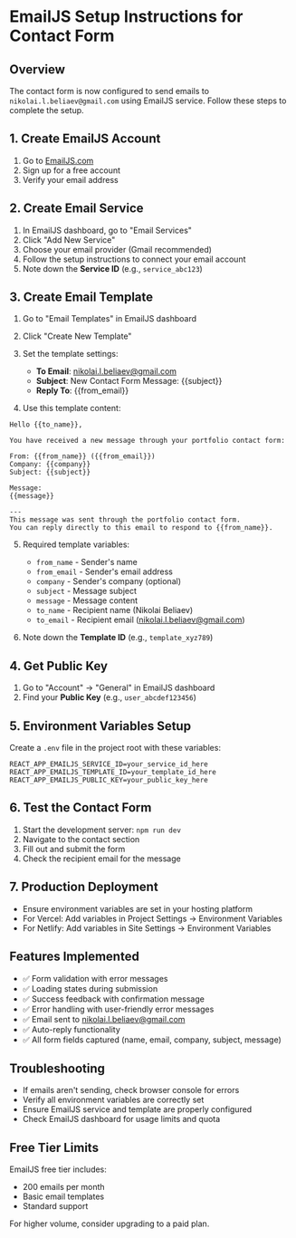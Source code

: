 # EmailJS Setup Instructions for Contact Form

## Overview
The contact form is now configured to send emails to `nikolai.l.beliaev@gmail.com` using EmailJS service. Follow these steps to complete the setup.

## 1. Create EmailJS Account
1. Go to [EmailJS.com](https://www.emailjs.com/)
2. Sign up for a free account
3. Verify your email address

## 2. Create Email Service
1. In EmailJS dashboard, go to "Email Services"
2. Click "Add New Service"
3. Choose your email provider (Gmail recommended)
4. Follow the setup instructions to connect your email account
5. Note down the **Service ID** (e.g., `service_abc123`)

## 3. Create Email Template
1. Go to "Email Templates" in EmailJS dashboard
2. Click "Create New Template"
3. Set the template settings:
   - **To Email**: nikolai.l.beliaev@gmail.com
   - **Subject**: New Contact Form Message: {{subject}}
   - **Reply To**: {{from_email}}

4. Use this template content:

```
Hello {{to_name}},

You have received a new message through your portfolio contact form:

From: {{from_name}} ({{from_email}})
Company: {{company}}
Subject: {{subject}}

Message:
{{message}}

---
This message was sent through the portfolio contact form.
You can reply directly to this email to respond to {{from_name}}.
```

5. Required template variables:
   - `from_name` - Sender's name
   - `from_email` - Sender's email address
   - `company` - Sender's company (optional)
   - `subject` - Message subject
   - `message` - Message content
   - `to_name` - Recipient name (Nikolai Beliaev)
   - `to_email` - Recipient email (nikolai.l.beliaev@gmail.com)

5. Note down the **Template ID** (e.g., `template_xyz789`)

## 4. Get Public Key
1. Go to "Account" → "General" in EmailJS dashboard
2. Find your **Public Key** (e.g., `user_abcdef123456`)

## 5. Environment Variables Setup
Create a `.env` file in the project root with these variables:

```env
REACT_APP_EMAILJS_SERVICE_ID=your_service_id_here
REACT_APP_EMAILJS_TEMPLATE_ID=your_template_id_here
REACT_APP_EMAILJS_PUBLIC_KEY=your_public_key_here
```

## 6. Test the Contact Form
1. Start the development server: `npm run dev`
2. Navigate to the contact section
3. Fill out and submit the form
4. Check the recipient email for the message

## 7. Production Deployment
- Ensure environment variables are set in your hosting platform
- For Vercel: Add variables in Project Settings → Environment Variables
- For Netlify: Add variables in Site Settings → Environment Variables

## Features Implemented
- ✅ Form validation with error messages
- ✅ Loading states during submission
- ✅ Success feedback with confirmation message
- ✅ Error handling with user-friendly error messages
- ✅ Email sent to nikolai.l.beliaev@gmail.com
- ✅ Auto-reply functionality
- ✅ All form fields captured (name, email, company, subject, message)

## Troubleshooting
- If emails aren't sending, check browser console for errors
- Verify all environment variables are correctly set
- Ensure EmailJS service and template are properly configured
- Check EmailJS dashboard for usage limits and quota

## Free Tier Limits
EmailJS free tier includes:
- 200 emails per month
- Basic email templates
- Standard support

For higher volume, consider upgrading to a paid plan.
